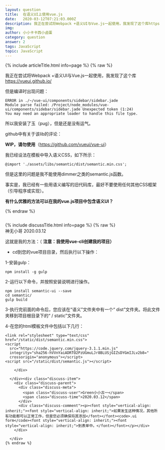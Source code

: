 ```yaml
---
layout: question
title:  在语义UI上使用vue.js
date:   2020-03-12T07:21:03.000Z
description: 我正在尝试将Webpack +语义UI与Vue.js一起使用，我发现了这个库https //vueui.github.io/但是编译时出现问题：E...
img: 
author: 小小卡卡西小卤蛋
category: question
answer: 2
tags: JavaScript
topic: JavaScript
---
```

<div class="article-root">
  <div class="article">
    {% include articleTitle.html info=page %}
    {% raw %}
    <div class="article-content"><p><font style="vertical-align: inherit;"><font style="vertical-align: inherit;">我正在尝试将Webpack +语义UI与Vue.js一起使用，我发现了这个库</font></font><a href="https://vueui.github.io/" rel="noreferrer"><font style="vertical-align: inherit;"><font style="vertical-align: inherit;">https://vueui.github.io/</font></font></a></p>

<p><font style="vertical-align: inherit;"><font style="vertical-align: inherit;">但是编译时出现问题：</font></font></p>

<pre><code>ERROR in ./~/vue-ui/components/sidebar/sidebar.jade<font></font>
Module parse failed: /Project/node_modules/vue-    <font></font>
ui/components/sidebar/sidebar.jade Unexpected token (1:24)<font></font>
You may need an appropriate loader to handle this file type.<font></font>
</code></pre>

<p><font style="vertical-align: inherit;"><font style="vertical-align: inherit;">所以我安装了玉（pug），但是还是没有运气。</font></font></p>

<p><font style="vertical-align: inherit;"><font style="vertical-align: inherit;">github中有关于该lib的评论：</font></font></p>

<p><strong><font style="vertical-align: inherit;"><font style="vertical-align: inherit;">WIP，请勿使用</font></font></strong><font style="vertical-align: inherit;"><font style="vertical-align: inherit;">（</font></font><a href="https://github.com/vueui/vue-ui" rel="noreferrer"><font style="vertical-align: inherit;"><font style="vertical-align: inherit;">https://github.com/vueui/vue-ui</font></font></a><font style="vertical-align: inherit;"><font style="vertical-align: inherit;">）</font></font></p>

<p><font style="vertical-align: inherit;"><font style="vertical-align: inherit;">我已经设法在模板中导入语义CSS，如下所示：</font></font></p>

<pre><code>@import './assets/libs/semantic/dist/semantic.min.css';
</code></pre>

<p><font style="vertical-align: inherit;"><font style="vertical-align: inherit;">但是这里的问题是我不能使用dimmer之类的semantic.js函数。 </font></font></p>

<p><font style="vertical-align: inherit;"><font style="vertical-align: inherit;">事实是，我已经有一些用语义编写的旧代码库，最好不要使用任何其他CSS框架（引导程序或实现）。</font></font></p>

<p><strong><font style="vertical-align: inherit;"><font style="vertical-align: inherit;">有什么优雅的方法可以在我的vue.js项目中包含语义UI？</font></font></strong></p></div>
    {% endraw %}
  </div>
  <p style="height: 0;width:0;overflow: hidden;"> 第1047篇《在语义UI上使用vue.js》来自Winter(https://github.com/aiyld/aiyld.github.io)的站点</p>
  <div class="discuss-wrapper">
    {% include discussTitle.html info=page %}
    {% raw %}
    <div class="discuss-item">
        <div class="discuss-parent">
          <div class="discuss-meta">
            <span class="discuss-user">神无小哥</span>
            <span class="discuss-time">2020.03.12</span>
          </div>
          <div class="discuss-comment"><p><font style="vertical-align: inherit;"><font style="vertical-align: inherit;">这就是我的方法：（
 </font></font><strong><font style="vertical-align: inherit;"><font style="vertical-align: inherit;">注意：我使用vue-cli创建我的项目）</font></font></strong></p>

<ul>
<li><font style="vertical-align: inherit;"><font style="vertical-align: inherit;">cd到您的vue项目目录，然后执行以下操作：</font></font></li>
</ul>

<p><font style="vertical-align: inherit;"><font style="vertical-align: inherit;">1-安装gulp：</font></font></p>

<pre><code>npm install -g gulp
</code></pre>

<p><font style="vertical-align: inherit;"><font style="vertical-align: inherit;">2-运行以下命令，并按照安装说明进行操作。</font></font></p>

<pre><code>npm install semantic-ui --save<font></font>
cd semantic/<font></font>
gulp build<font></font>
</code></pre>

<p><font style="vertical-align: inherit;"><font style="vertical-align: inherit;">3-执行完前面的命令后，您应该在“语义”文件夹中有一个“ dist”文件夹。</font><font style="vertical-align: inherit;">将此文件夹移到项目根目录下的“ / static”文件夹。</font></font></p>

<p><font style="vertical-align: inherit;"><font style="vertical-align: inherit;">4-在您的html模板文件中包括以下几行：</font></font></p>

<pre><code>&lt;link rel="stylesheet" type="text/css" href="/static/dist/semantic.min.css"&gt;<font></font>
&lt;script<font></font>
  src="https://code.jquery.com/jquery-3.1.1.min.js"<font></font>
  integrity="sha256-hVVnYaiADRTO2PzUGmuLJr8BLUSjGIZsDYGmIJLv2b8="<font></font>
  crossorigin="anonymous"&gt;&lt;/script&gt;<font></font>
&lt;script src="/static/dist/semantic.js"&gt;&lt;/script&gt;<font></font>
</code></pre></div>
        </div>
        
      </div><div class="discuss-item">
        <div class="discuss-parent">
          <div class="discuss-meta">
            <span class="discuss-user">Green小小古一</span>
            <span class="discuss-time">2020.03.12</span>
          </div>
          <div class="discuss-comment"><p><font style="vertical-align: inherit;"><font style="vertical-align: inherit;">如果发生这种情况，其他所有功能都可以正常工作，但是您必须确保将其添加</font></font><code>.ui form</code><font style="vertical-align: inherit;"><font style="vertical-align: inherit;">到表单中。</font></font></p></div>
        </div>
        
      </div>
    {% endraw %}
  </div>
<div>
